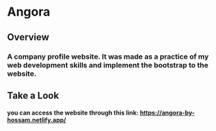 # Angora
## Overview

### A company profile website. It was made as a practice of my web development skills and implement the bootstrap to the website.

## Take a Look
#### you can access the website through this link: https://angora-by-hossam.netlify.app/
 

